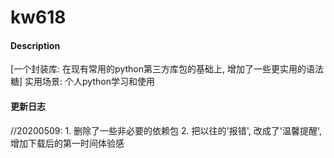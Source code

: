 # kw618

#### Description
[一个封装库: 在现有常用的python第三方库包的基础上, 增加了一些更实用的语法糖]
实用场景: 个人python学习和使用


#### 更新日志
//20200509:
    1. 删除了一些非必要的依赖包
    2. 把以往的'报错', 改成了'温馨提醒', 增加下载后的第一时间体验感
